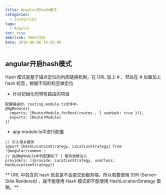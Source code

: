 ```yaml
---
title: Angular的hash模式
categories:
  - JavaScript
tags:
  - Angular
toc: true
abbrlink: 36b47415
date: 2018-06-06 14:56:00
---
```


## angular开启hash模式

Hash 模式是基于锚点定位的内部链接机制，在 URL 加上 # ，然后在 # 后面加上 hash 标签，根据不同的标签做定位

- 针对初始化时带有路由的项目

```
配置路由时，routing.module.ts文件中，
@NgModule({
  imports: [RouterModule.forRoot(routes , { useHash: true })],
  exports: [RouterModule]
})
```

- app.module.ts中进行配置

```
// 引入相关服务
import {HashLocationStrategy, LocationStrategy} from '@angular/common';
// 在@NgModule中的配置如下 | 服务依赖注入
providers: [{provide: LocationStrategy, useClass: HashLocationStrategy}]
```

** URL 中包含的 hash 信息是不会提交到服务端，所以若要使用 SSR (Server-Side Rendered) ，就不能使用 Hash 模式即不能使用 HashLocationStrategy 策略。**